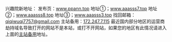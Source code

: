 
兴趣院新地址：
发布页：www.ppann.top
地址①；www.aaasss7.top
地址②；www.aaasss8.top
地址③；www.aaasss3.top
找回邮箱：qiqiwuqi7757@gmail.com
主站备用：[172.247.7.115](https://172.247.7.115/)
最近国内部分地区的运营商劫持域名导致打开的网站不是本站，或打不开网站，如果您的地区有此情况请进入上面的[主站备用](https://172.247.7.115/)地址。
